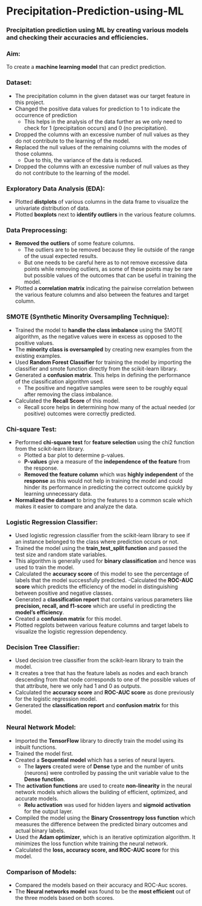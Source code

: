 # Precipitation-Prediction-using-ML
### Precipitation prediction using ML by creating various models and checking their accuracies and efficiencies.
### Aim: 
To create a **machine learning model** that can predict prediction.

### Dataset:
- The precipitation column in the given dataset was our target feature in this project.
- Changed the positive data values for prediction to 1 to indicate the occurrence of prediction
  - This helps in the analysis of the data further as we only need to check for 1 (precipitation occurs) and 0 (no precipitation).
- Dropped the columns with an excessive number of null values as they do not contribute to the learning of the model.
- Replaced the null values of the remaining columns with the modes of those columns.
  - Due to this, the variance of the data is reduced.
- Dropped the columns with an excessive number of null values as they do not contribute to the learning of the model.

### Exploratory Data Analysis (EDA):
- Plotted **distplots** of various columns in the data frame to visualize the univariate distribution of data.
- Plotted **boxplots** next to **identify outliers** in the various feature columns.

### Data Preprocessing:
- **Removed the outliers** of some feature columns.
  - The outliers are to be removed because they lie outside of the range of the usual expected results.
  - But one needs to be careful here as to not remove excessive data points while removing outliers, as some of these points may be rare but possible values of the outcomes that can be useful in training the model.
- Plotted a **correlation matrix** indicating the pairwise correlation between the various feature columns and also between the features and target column.


### SMOTE (Synthetic Minority Oversampling Technique):
- Trained the model to **handle the class imbalance** using the SMOTE algorithm, as the negative values were in excess as opposed to the positive values.
- The **minority class is oversampled** by creating new examples from the existing examples.
- Used **Random Forest Classifier** for training the model by importing the classifier and smote function directly from the scikit-learn library.
- Generated a **confusion matrix**. This helps in defining the performance of the classification algorithm used. 
  - The positive and negative samples were seen to be roughly equal after removing the class imbalance.
- Calculated the **Recall Score** of this model. 
  - Recall score helps in determining how many of the actual needed (or positive) outcomes were correctly predicted.

### Chi-square Test:
- Performed **chi-square test** for **feature selection** using the chi2 function from the scikit-learn library.
  - Plotted a bar plot to determine p-values.
  - **P-values** give a measure of the **independence of the feature** from the response.
  - **Removed the feature column** which was **highly independent** of the **response** as this would not help in training the model and could hinder its performance in predicting the correct outcome quickly by learning unnecessary data.
- **Normalized the dataset** to bring the features to a common scale which makes it easier to compare and analyze the data.

### Logistic Regression Classifier:
- Used logistic regression classifier from the scikit-learn library to see if an instance belonged to the class where prediction occurs or not.
- Trained the model using the **train_test_split function** and passed the test size and random state variables.
- This algorithm is generally used for **binary classification** and hence was used to train the model.
- Calculated the **accuracy score** of this model to see the percentage of labels that the model successfully predicted.
-Calculated the **ROC-AUC score** which predicts the efficiency of the model in distinguishing between positive and negative classes.
- Generated a **classification report** that contains various parameters like **precision, recall, and f1-score** which are useful in predicting the **model’s efficiency**.
- Created a **confusion matrix** for this model.
- Plotted regplots between various feature columns and target labels to visualize the logistic regression dependency.

### Decision Tree Classifier:
- Used decision tree classifier from the scikit-learn library to train the model.
- It creates a tree that has the feature labels as nodes and each branch descending from that node corresponds to one of the possible values of that attribute, here we only had 1 and 0 as outputs.
- Calculated the **accuracy score** and **ROC-AUC score** as done previously for the logistic regression model.
- Generated the **classification report** and **confusion matrix** for this model.

### Neural Network Model:
- Imported the **TensorFlow** library to directly train the model using its inbuilt functions.
- Trained the model first.
- Created a **Sequential model** which has a series of neural layers.
  - The **layers** created were of **Dense** type and the number of units (neurons) were controlled by passing the unit variable value to the **Dense function**.
- The **activation functions** are used to create **non-linearity** in the neural network models which allows the building of efficient, optimized, and accurate models.
  - **Relu activation** was used for hidden layers and **sigmoid activation** for the output layer.
- Compiled the model using the **Binary Crossentropy loss function** which measures the difference between the predicted binary outcomes and actual binary labels.
- Used the **Adam optimizer**, which is an iterative optimization algorithm. It minimizes the loss function white training the neural network.
- Calculated the **loss, accuracy score, and ROC-AUC score** for this model.

### Comparison of Models:
- Compared the models based on their accuracy and ROC-Auc scores.
- The **Neural networks model** was found to be the **most efficient** out of the three models based on both scores.
